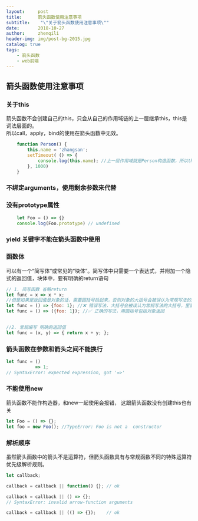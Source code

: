 ```yaml
---
layout:     post
title:      箭头函数使用注意事项
subtitle:    "\"关于箭头函数使用注意事项\""
date:       2018-10-27
author:     zhenqili
header-img: img/post-bg-2015.jpg
catalog: true
tags:
    - 箭头函数
    - web前端
---
```


## 箭头函数使用注意事项

### 关于this
箭头函数不会创建自己的this，只会从自己的作用域链的上一层继承this，this是词法层面的。  
所以call，apply，bind的使用在箭头函数中无效。
```js
    function Person() {
        this.name = 'zhangsan';
        setTimeout( () => {
            console.log(this.name); //上一层作用域就是Person构造函数，所以this.name 就是zhangsan
        }, 1000)
    }
```

### 不绑定arguments，使用剩余参数来代替

### 没有prototype属性 
```js
    let Foo = () => {}
    console.log(Foo.prototype) // undefined
```

### yield 关键字不能在箭头函数中使用

### 函数体
可以有一个“简写体”或常见的“块体”。简写体中只需要一个表达式，并附加一个隐式的返回值，块体中，要有明确的return语句

```js
// 1. 简写函数 省略return
let func = x => x * x;                  
//但是如果是返回值是对象的话，需要圆括号括起来，否则对象的大括号会被误认为常规写法的大括号
let func = () => {foo: 1}; //❌ 错误写法，大括号会被误认为常规写法的大括号，里面的值“foo:1”表达就不正确了
let func = () => ({foo: 1}); //✅ 正确的写法，用圆括号包括对象返回
 

//2. 常规编写 明确的返回值
let func = (x, y) => { return x + y; }; 

```

### 箭头函数在参数和箭头之间不能换行
```js
let func = ()
           => 1; 
// SyntaxError: expected expression, got '=>'
```

### 不能使用new
箭头函数不能作构造器，和new一起使用会报错， 这跟箭头函数没有创建this也有关
```js
let Foo = () => {};
let foo = new Foo(); //TypeError: Foo is not a  constructor
```

### 解析顺序
虽然箭头函数中的箭头不是运算符，但箭头函数具有与常规函数不同的特殊运算符优先级解析规则。

```js
let callback;

callback = callback || function() {}; // ok

callback = callback || () => {};      
// SyntaxError: invalid arrow-function arguments

callback = callback || (() => {});    // ok
```
